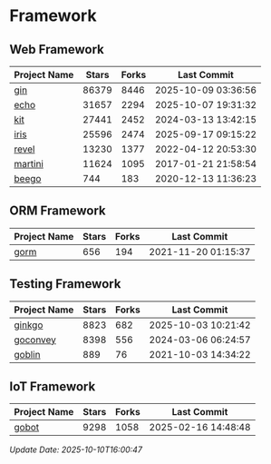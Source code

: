 # Framework

## Web Framework
| Project Name | Stars | Forks | Last Commit |
| ------------ | ----- | ----- | ----------- |
| [gin](https://github.com/gin-gonic/gin) | 86379 | 8446 | 2025-10-09 03:36:56 |
| [echo](https://github.com/labstack/echo) | 31657 | 2294 | 2025-10-07 19:31:32 |
| [kit](https://github.com/go-kit/kit) | 27441 | 2452 | 2024-03-13 13:42:15 |
| [iris](https://github.com/kataras/iris) | 25596 | 2474 | 2025-09-17 09:15:22 |
| [revel](https://github.com/revel/revel) | 13230 | 1377 | 2022-04-12 20:53:30 |
| [martini](https://github.com/go-martini/martini) | 11624 | 1095 | 2017-01-21 21:58:54 |
| [beego](https://github.com/astaxie/beego) | 744 | 183 | 2020-12-13 11:36:23 |

## ORM Framework
| Project Name | Stars | Forks | Last Commit |
| ------------ | ----- | ----- | ----------- |
| [gorm](https://github.com/jinzhu/gorm) | 656 | 194 | 2021-11-20 01:15:37 |

## Testing Framework
| Project Name | Stars | Forks | Last Commit |
| ------------ | ----- | ----- | ----------- |
| [ginkgo](https://github.com/onsi/ginkgo) | 8823 | 682 | 2025-10-03 10:21:42 |
| [goconvey](https://github.com/smartystreets/goconvey) | 8398 | 556 | 2024-03-06 06:24:57 |
| [goblin](https://github.com/franela/goblin) | 889 | 76 | 2021-10-03 14:34:22 |

## IoT Framework
| Project Name | Stars | Forks | Last Commit |
| ------------ | ----- | ----- | ----------- |
| [gobot](https://github.com/hybridgroup/gobot) | 9298 | 1058 | 2025-02-16 14:48:48 |

*Update Date: 2025-10-10T16:00:47*
